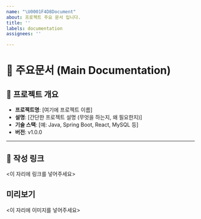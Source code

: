 ```yaml
---
name: "\U0001F4D8Document"
about: 프로젝트 주요 문서 입니다.
title: ''
labels: documentation
assignees: ''

---
```


# 📘 주요문서 (Main Documentation)

## 🧾 프로젝트 개요
- **프로젝트명**: [여기에 프로젝트 이름]
- **설명**: [간단한 프로젝트 설명 (무엇을 하는지, 왜 필요한지)]
- **기술 스택**: [예: Java, Spring Boot, React, MySQL 등]
- **버전**: v1.0.0

---

## 📁 작성 링크
<이 자리에 링크를 넣어주세요>

## 미리보기
<이 자리에 이미지를 넣어주세요>
